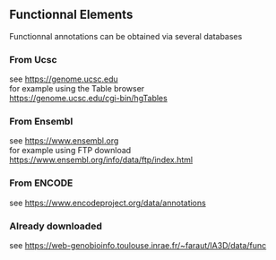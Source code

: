 ## Functionnal Elements

Functionnal annotations can be obtained via several databases

### From Ucsc
see https://genome.ucsc.edu  
for example using the Table browser  
  https://genome.ucsc.edu/cgi-bin/hgTables  

### From Ensembl
see https://www.ensembl.org  
for example using FTP download  
https://www.ensembl.org/info/data/ftp/index.html

### From ENCODE
see https://www.encodeproject.org/data/annotations  

### Already downloaded
see https://web-genobioinfo.toulouse.inrae.fr/~faraut/IA3D/data/func


